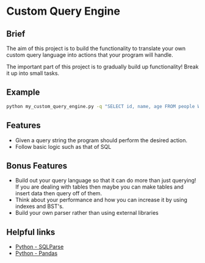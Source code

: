 # Custom Query Engine

## Brief

The aim of this project is to build the functionality to translate your own custom query language into actions that your program will handle.

The important part of this project is to gradually build up functionality! Break it up into small tasks.

## Example

```bash
python my_custom_query_engine.py -q "SELECT id, name, age FROM people WHERE age < 25;"
```

## Features

- Given a query string the program should perform the desired action.
- Follow basic logic such as that of SQL

## Bonus Features

- Build out your query language so that it can do more than just querying! If you are dealing with tables then maybe you can make tables and insert data then query off of them.
- Think about your performance and how you can increase it by using indexes and BST's.
- Build your own parser rather than using external libraries

## Helpful links

- [Python - SQLParse](https://sqlparse.readthedocs.io/en/latest/intro/#getting-started)
- [Python - Pandas](https://pandas.pydata.org/pandas-docs/stable/)

